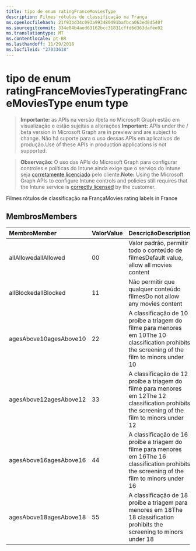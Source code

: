 ```yaml
---
title: tipo de enum ratingFranceMoviesType
description: Filmes rótulos de classificação na França
ms.openlocfilehash: 21f93bd34c093a993480491bafbca063ed8d540f
ms.sourcegitcommit: 334e84b4aed63162bcc31831cffd6d363dafee02
ms.translationtype: MT
ms.contentlocale: pt-BR
ms.lasthandoff: 11/29/2018
ms.locfileid: "27033618"
---
```

# <a name="ratingfrancemoviestype-enum-type"></a><span data-ttu-id="5c306-103">tipo de enum ratingFranceMoviesType</span><span class="sxs-lookup"><span data-stu-id="5c306-103">ratingFranceMoviesType enum type</span></span>

> <span data-ttu-id="5c306-104">**Importante:** as APIs na versão /beta no Microsoft Graph estão em visualização e estão sujeitas a alterações.</span><span class="sxs-lookup"><span data-stu-id="5c306-104">**Important:** APIs under the / beta version in Microsoft Graph are in preview and are subject to change.</span></span> <span data-ttu-id="5c306-105">Não há suporte para o uso dessas APIs em aplicativos de produção.</span><span class="sxs-lookup"><span data-stu-id="5c306-105">Use of these APIs in production applications is not supported.</span></span>

> <span data-ttu-id="5c306-106">**Observação:** O uso das APIs do Microsoft Graph para configurar controles e políticas do Intune ainda exige que o serviço do Intune seja [corretamente licenciado](https://go.microsoft.com/fwlink/?linkid=839381) pelo cliente.</span><span class="sxs-lookup"><span data-stu-id="5c306-106">**Note:** Using the Microsoft Graph APIs to configure Intune controls and policies still requires that the Intune service is [correctly licensed](https://go.microsoft.com/fwlink/?linkid=839381) by the customer.</span></span>

<span data-ttu-id="5c306-107">Filmes rótulos de classificação na França</span><span class="sxs-lookup"><span data-stu-id="5c306-107">Movies rating labels in France</span></span>
## <a name="members"></a><span data-ttu-id="5c306-108">Membros</span><span class="sxs-lookup"><span data-stu-id="5c306-108">Members</span></span>
|<span data-ttu-id="5c306-109">Membro</span><span class="sxs-lookup"><span data-stu-id="5c306-109">Member</span></span>|<span data-ttu-id="5c306-110">Valor</span><span class="sxs-lookup"><span data-stu-id="5c306-110">Value</span></span>|<span data-ttu-id="5c306-111">Descrição</span><span class="sxs-lookup"><span data-stu-id="5c306-111">Description</span></span>|
|:---|:---|:---|
|<span data-ttu-id="5c306-112">allAllowed</span><span class="sxs-lookup"><span data-stu-id="5c306-112">allAllowed</span></span>|<span data-ttu-id="5c306-113">0</span><span class="sxs-lookup"><span data-stu-id="5c306-113">0</span></span>|<span data-ttu-id="5c306-114">Valor padrão, permitir todo o conteúdo de filmes</span><span class="sxs-lookup"><span data-stu-id="5c306-114">Default value, allow all movies content</span></span>|
|<span data-ttu-id="5c306-115">allBlocked</span><span class="sxs-lookup"><span data-stu-id="5c306-115">allBlocked</span></span>|<span data-ttu-id="5c306-116">1</span><span class="sxs-lookup"><span data-stu-id="5c306-116">1</span></span>|<span data-ttu-id="5c306-117">Não permitir que qualquer conteúdo filmes</span><span class="sxs-lookup"><span data-stu-id="5c306-117">Do not allow any movies content</span></span>|
|<span data-ttu-id="5c306-118">agesAbove10</span><span class="sxs-lookup"><span data-stu-id="5c306-118">agesAbove10</span></span>|<span data-ttu-id="5c306-119">2</span><span class="sxs-lookup"><span data-stu-id="5c306-119">2</span></span>|<span data-ttu-id="5c306-120">A classificação de 10 proíbe a triagem do filme para menores em 10</span><span class="sxs-lookup"><span data-stu-id="5c306-120">The 10 classification prohibits the screening of the film to minors under 10</span></span>|
|<span data-ttu-id="5c306-121">agesAbove12</span><span class="sxs-lookup"><span data-stu-id="5c306-121">agesAbove12</span></span>|<span data-ttu-id="5c306-122">3</span><span class="sxs-lookup"><span data-stu-id="5c306-122">3</span></span>|<span data-ttu-id="5c306-123">A classificação de 12 proíbe a triagem do filme para menores em 12</span><span class="sxs-lookup"><span data-stu-id="5c306-123">The 12 classification prohibits the screening of the film to minors under 12</span></span>|
|<span data-ttu-id="5c306-124">agesAbove16</span><span class="sxs-lookup"><span data-stu-id="5c306-124">agesAbove16</span></span>|<span data-ttu-id="5c306-125">4</span><span class="sxs-lookup"><span data-stu-id="5c306-125">4</span></span>|<span data-ttu-id="5c306-126">A classificação de 16 proíbe a triagem do filme para menores em 16</span><span class="sxs-lookup"><span data-stu-id="5c306-126">The 16 classification prohibits the screening of the film to minors under 16</span></span>|
|<span data-ttu-id="5c306-127">agesAbove18</span><span class="sxs-lookup"><span data-stu-id="5c306-127">agesAbove18</span></span>|<span data-ttu-id="5c306-128">5</span><span class="sxs-lookup"><span data-stu-id="5c306-128">5</span></span>|<span data-ttu-id="5c306-129">A classificação de 18 proíbe a triagem para menores em 18</span><span class="sxs-lookup"><span data-stu-id="5c306-129">The 18 classification prohibits the screening to minors under 18</span></span>|





